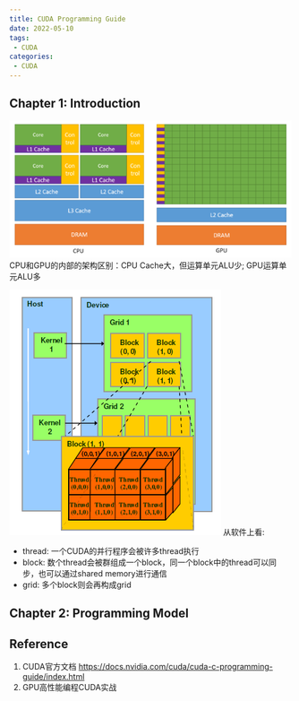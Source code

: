 ```yaml
---
title: CUDA Programming Guide
date: 2022-05-10
tags:
 - CUDA
categories:
 - CUDA
---
```


## Chapter 1: Introduction
![Picture 1](images/2022-05-10-15-03-08.png)
CPU和GPU的内部的架构区别：CPU Cache大，但运算单元ALU少; GPU运算单元ALU多


![Picture 2](images/2022-05-10-15-26-57.png)
从软件上看:
- thread: 一个CUDA的并行程序会被许多thread执行
- block: 数个thread会被群组成一个block，同一个block中的thread可以同步，也可以通过shared memory进行通信
- grid: 多个block则会再构成grid

## Chapter 2: Programming Model


## Reference
1. CUDA官方文档 <https://docs.nvidia.com/cuda/cuda-c-programming-guide/index.html>
2. GPU高性能编程CUDA实战